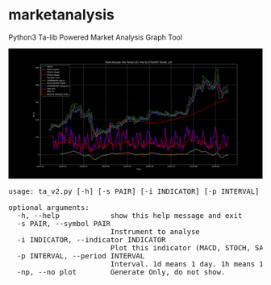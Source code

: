 # marketanalysis
Python3 Ta-lib Powered Market Analysis Graph Tool

<img src="https://raw.githubusercontent.com/darkerego/marketanalysis/master/Figure_1.png">


<pre>
usage: ta_v2.py [-h] [-s PAIR] [-i INDICATOR] [-p INTERVAL] [-np]

optional arguments:
  -h, --help            show this help message and exit
  -s PAIR, --symbol PAIR
                        Instrument to analyse
  -i INDICATOR, --indicator INDICATOR
                        Plot this indicator (MACD, STOCH, SAR ,BBAND, RSI, SMA)
  -p INTERVAL, --period INTERVAL
                        Interval. 1d means 1 day. 1h means 1 hour.
  -np, --no_plot        Generate Only, do not show.
</pre>
